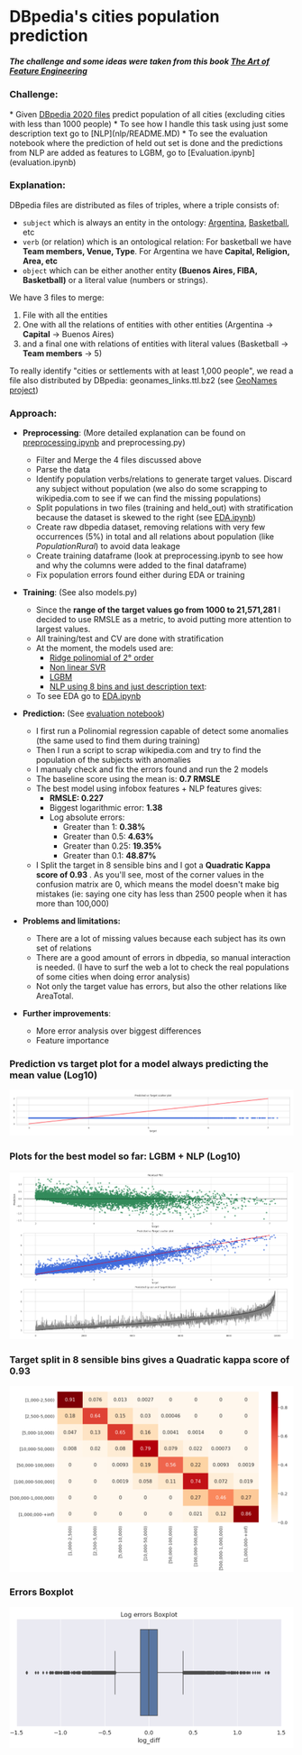 <h1>DBpedia's cities population prediction</h1>
<h5>The challenge and some ideas were taken from this book <a href="https://www.amazon.com/Art-Feature-Engineering-Essentials-Learning/dp/1108709389">The Art of Feature Engineering</a></h5>

<h3>Challenge:</h3>
   * Given <a href="https://wiki.dbpedia.org/" >DBpedia 2020 files</a> predict population of all cities (excluding cities with less than 1000 people)
   * To see how I handle this task using just some description text go to [NLP](nlp/README.MD)
   * To see the evaluation notebook where the prediction of held out set is done and the predictions from NLP are added as features to LGBM, go to [Evaluation.ipynb](evaluation.ipynb)

<h3>Explanation:</h3>
   
DBpedia files are distributed as files of triples, where a triple consists of:
 * `subject` which is always an entity in the ontology: <a href="https://en.wikipedia.org/wiki/Argentina">Argentina</a>, <a href="https://en.wikipedia.org/wiki/Basketball">Basketball</a>, etc
 * `verb` (or relation) which is an ontological relation: For basketball we have <b>Team members, Venue, Type</b>. For Argentina we have <b> Capital, Religion, Area, etc </b>
 * `object` which can be either another entity <b>(Buenos Aires, FIBA, Basketball)</b> or a literal value (numbers or strings). 
  
We have 3 files to merge:
  1) File with all the entities 
  2) One with all the relations of entities with other entities (Argentina -> **Capital** -> Buenos Aires)
  3) and a final one with relations of entities with literal values (Basketball -> **Team members** -> 5)
      
To really identify "cities or settlements with at least 1,000 people", we read a file also distributed by DBpedia: geonames_links.ttl.bz2 (see <a href="https://public.opendatasoft.com/explore/dataset/geonames-all-cities-with-a-population-1000/table/?disjunctive.country"> GeoNames project</a>)

<h3>Approach:</h3>

* **Preprocessing**: (More detailed explanation can be found on [preprocessing.ipynb](preprocessing.ipynb) and preprocessing.py) 
    * Filter and Merge the 4 files discussed above
    * Parse the data
    * Identify population verbs/relations to generate target values. Discard any subject without population (we also do some scrapping to wikipedia.com to see if we can find the missing populations)
    * Split populations in two files (training and held_out) with stratification because the dataset is skewed to the right (see [EDA.ipynb](EDA.ipynb))
    * Create raw dbpedia dataset, removing relations with very few occurrences (5%) in total and all relations about population (like _PopulationRural_) to avoid data leakage
    * Create training dataframe (look at preprocessing.ipynb to see how and why the columns were added to the final dataframe)
    * Fix population errors found either during EDA or training
    
* **Training**: (See also models.py)
  - Since the <b>range of the target values go from 1000 to 21,571,281 </b> I decided to use RMSLE as a metric, to avoid putting more attention to largest values. 
  - All training/test and CV are done with stratification
  - At the moment, the models used are:
    - [Ridge polinomial of 2° order](linear_model.ipynb)
    - [Non linear SVR](svr_model.ipynb)
    - [LGBM](lxgb_model.ipynb)
    - [NLP using 8 bins and just description text](nlp/NLP_evaluation.ipynb):
  - To see EDA go to [EDA.ipynb](EDA.ipynb)
  
* **Prediction:** (See [evaluation notebook](evaluation.ipynb))
  - I first run a Polinomial regression capable of detect some anomalies (the same used to find them during training)
  - Then I run a script to scrap wikipedia.com and try to find the population of the subjects with anomalies
  - I manualy check and fix the errors found and run the 2 models
  - The baseline score using the mean is: <b>0.7 RMSLE</b>
  - The best model using infobox features + NLP features gives:
    - **RMSLE: 0.227**
    - Biggest logarithmic error: <b>1.38</b> 
    - Log absolute errors: 
      - Greater than 1: <b>0.38%</b>
      - Greater than 0.5: <b>4.63%</b>
      - Greater than 0.25: <b>19.35%</b>
      - Greater than 0.1: <b>48.87%</b>
  - I Split the target in 8 sensible bins and I got a <b>Quadratic Kappa score of 0.93 </b>. As you'll see, most of the corner values in the confusion matrix are 0, which means the model doesn't make big mistakes (ie: saying one city has less than 2500 people when it has more than 100,000)
    
* **Problems and limitations:**
  - There are a lot of missing values because each subject has its own set of relations
  - There are a good amount of errors in dbpedia, so manual interaction is needed. (I have to surf the web a lot to check the real populations of some cities when doing error analysis)
  - Not only the target value has errors, but also the other relations like AreaTotal.

* **Further improvements**:
  - More error analysis over biggest differences
  - Feature importance
   

### Prediction vs target plot for a model always predicting the mean value (Log10)
![Dummy pred](img/Dummy_mean_predictions.png)

### Plots for the best model so far: LGBM + NLP (Log10) 
![lxgb_predictions](img/lxgb_predictions.png)

### Target split in 8 sensible bins gives a Quadratic kappa score of 0.93
![Quadratic_Kappa_and_Conf_matrix](img/Quadratic_Kappa_and_Conf_matrix.png)

### Errors Boxplot
![log_errors_boxplot](img/log_errors_boxplot.png)
